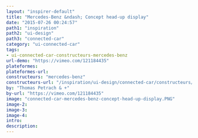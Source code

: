 ```yaml
---
layout: "inspirer-default"
title: "Mercedes-Benz &ndash; Concept head-up display"
date: "2015-07-26 00:24:57"
path1: "inspiration"
path2: "ui-design"
path3: "connected-car"
category: "ui-connected-car"
tags:
- ui-connected-car-constructeurs-mercedes-benz
url-demo: "https://vimeo.com/121184435"
plateformes:
plateformes-url:
constructeurs: "mercedes-benz"
constructeurs-url: "/inspiration/ui-design/connected-car/constructeurs/mercedes-benz/"
by: "Thomas Petrach & +"
by-url: "https://vimeo.com/121184435"
image: "connected-car-mercedes-benz-concept-head-up-display.PNG"
image-2:
image-3:
image-4:
intro:
description:
---
```


